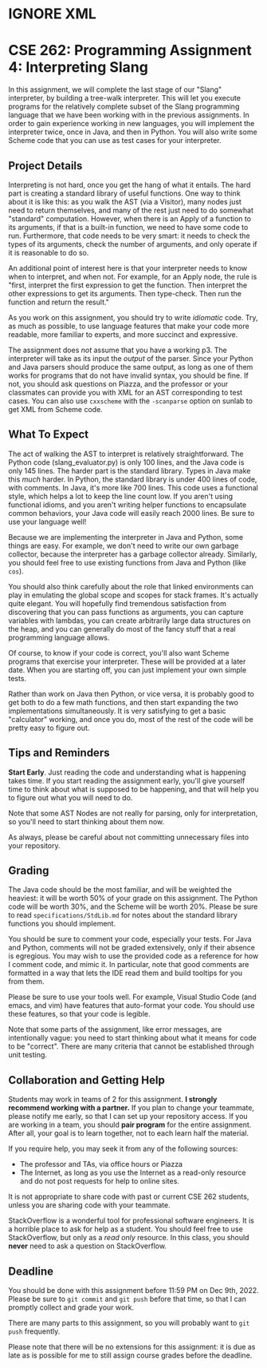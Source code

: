 # IGNORE XML

# CSE 262: Programming Assignment 4: Interpreting Slang

In this assignment, we will complete the last stage of our "Slang" interpreter,
by building a tree-walk interpreter.  This will let you execute programs for the
relatively complete subset of the Slang programming language that we have been
working with in the previous assignments.  In order to gain experience working
in new languages, you will implement the interpreter twice, once in Java, and
then in Python.  You will also write some Scheme code that you can use as test
cases for your interpreter.

## Project Details

Interpreting is not hard, once you get the hang of what it entails.  The hard
part is creating a standard library of useful functions.  One way to think about
it is like this: as you walk the AST (via a Visitor), many nodes just need to
return themselves, and many of the rest just need to do somewhat "standard"
computation.  However, when there is an Apply of a function to its arguments, if
that is a built-in function, we need to have some code to run.  Furthermore,
that code needs to be very smart: it needs to check the types of its arguments,
check the number of arguments, and only operate if it is reasonable to do so.

An additional point of interest here is that your interpreter needs to know when
to interpret, and when not.  For example, for an Apply node, the rule is "first,
interpret the first expression to get the function.  Then interpret the other
expressions to get its arguments.  Then type-check.  Then run the function and
return the result."

As you work on this assignment, you should try to write *idiomatic* code.
Try, as much as possible, to use language features that make your code more
readable, more familiar to experts, and more succinct and expressive.

The assignment does *not* assume that you have a working p3.  The interpreter
will take as its input the *output* of the parser.  Since your Python and Java
parsers should produce the same output, as long as one of them works for
programs that do not have invalid syntax, you should be fine.  If not, you
should ask questions on Piazza, and the professor or your classmates can provide
you with XML for an AST corresponding to test cases.  You can also use
`cxxscheme` with the `-scanparse` option on sunlab to get XML from Scheme code.

## What To Expect

The act of walking the AST to interpret is relatively straightforward.  The
Python code (slang_evaluator.py) is only 100 lines, and the Java code is only 145
lines.  The harder part is the standard library.  Types in Java make this *much*
harder.  In Python, the standard library is under 400 lines of code, with
comments.  In Java, it's more like 700 lines.  This code uses a functional
style, which helps a lot to keep the line count low.  If you aren't using
functional idioms, and you aren't writing helper functions to encapsulate common
behaviors, your Java code will easily reach 2000 lines.  Be sure to use your
language well!

Because we are implementing the interpreter in Java and Python, some things are
easy.  For example, we don't need to write our own garbage collector, because
the interpreter has a garbage collector already.  Similarly, you should feel
free to use existing functions from Java and Python (like `cos`).

You should also think carefully about the role that linked environments can play
in emulating the global scope and scopes for stack frames.  It's actually quite
elegant.  You will hopefully find tremendous satisfaction from discovering that
you can pass functions as arguments, you can capture variables with lambdas, you
can create arbitrarily large data structures on the heap, and you can generally
do most of the fancy stuff that a real programming language allows.

Of course, to know if your code is correct, you'll also want Scheme programs
that exercise your interpreter.  These will be provided at a later date.  When
you are starting off, you can just implement your own simple tests.

Rather than work on Java then Python, or vice versa, it is probably good to get
both to do a few math functions, and then start expanding the two
implementations simultaneously.  It is very satisfying to get a basic
"calculator" working, and once you do, most of the rest of the code will be
pretty easy to figure out.

## Tips and Reminders

**Start Early**.  Just reading the code and understanding what is happening
takes time.  If you start reading the assignment early, you'll give yourself
time to think about what is supposed to be happening, and that will help you
to figure out what you will need to do.

Note that some AST Nodes are not really for parsing, only for interpretation, so
you'll need to start thinking about them now.

As always, please be careful about not committing unnecessary files into your
repository.

## Grading

The Java code should be the most familiar, and will be weighted the heaviest: it
will be worth 50% of your grade on this assignment.  The Python code will be
worth 30%, and the Scheme will be worth 20%.  Please be sure to read
`specifications/StdLib.md` for notes about the standard library functions you
should implement.

You should be sure to comment your code, especially your tests.  For Java and
Python, comments will not be graded extensively, only if their absence is
egregious.  You may wish to use the provided code as a reference for how I
comment code, and mimic it.  In particular, note that good comments are
formatted in a way that lets the IDE read them and build tooltips for you from
them.

Please be sure to use your tools well.  For example, Visual Studio Code (and
emacs, and vim) have features that auto-format your code.  You should use these
features, so that your code is legible.

Note that some parts of the assignment, like error messages, are intentionally
vague: you need to start thinking about what it means for code to be "correct".
There are many criteria that cannot be established through unit testing.

## Collaboration and Getting Help

Students may work in teams of 2 for this assignment.  **I strongly recommend
working with a partner.**  If you plan to change your teammate, please notify me
early, so that I can set up your repository access.  If you are working in a
team, you should **pair program** for the entire assignment. After all, your
goal is to learn together, not to each learn half the material.

If you require help, you may seek it from any of the following sources:

* The professor and TAs, via office hours or Piazza
* The Internet, as long as you use the Internet as a read-only resource and do
  not post requests for help to online sites.

It is not appropriate to share code with past or current CSE 262 students,
unless you are sharing code with your teammate.

StackOverflow is a wonderful tool for professional software engineers.  It is a
horrible place to ask for help as a student.  You should feel free to use
StackOverflow, but only as a *read only* resource.  In this class, you should
**never** need to ask a question on StackOverflow.

## Deadline

You should be done with this assignment before 11:59 PM on Dec 9th, 2022.
Please be sure to `git commit` and `git push` before that time, so that I can
promptly collect and grade your work.

There are many parts to this assignment, so you will probably want to `git push`
frequently.

Please note that there will be no extensions for this assignment: it is due as
late as is possible for me to still assign course grades before the deadline.
